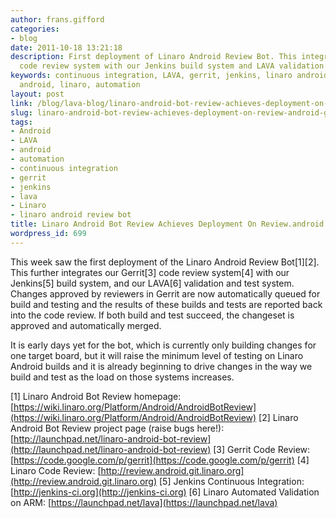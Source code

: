 ```yaml
---
author: frans.gifford
categories:
- blog
date: 2011-10-18 13:21:18
description: First deployment of Linaro Android Review Bot. This integrates our Gerrit
  code review system with our Jenkins build system and LAVA validation and test system.
keywords: continuous integration, LAVA, gerrit, jenkins, linaro android review bot,
  android, linaro, automation
layout: post
link: /blog/lava-blog/linaro-android-bot-review-achieves-deployment-on-review-android-git-linaro-org/
slug: linaro-android-bot-review-achieves-deployment-on-review-android-git-linaro-org
tags:
- Android
- LAVA
- android
- automation
- continuous integration
- gerrit
- jenkins
- lava
- Linaro
- linaro android review bot
title: Linaro Android Bot Review Achieves Deployment On Review.android.git.linaro.org
wordpress_id: 699
---
```


This week saw the first deployment of the Linaro Android Review Bot[1][2]. This further integrates our Gerrit[3] code review system[4] with our Jenkins[5] build system, and our LAVA[6] validation and test system. Changes approved by reviewers in Gerrit are now automatically queued for build and testing and the results of these builds and tests are reported back into the code review. If both build and test succeed, the changeset is approved and automatically merged.

It is early days yet for the bot, which is currently only building changes for one target board, but it will raise the minimum level of testing on Linaro Android builds and it is already beginning to drive changes in the way we build and test as the load on those systems increases.

[1] Linaro Android Bot Review homepage: [https://wiki.linaro.org/Platform/Android/AndroidBotReview](https://wiki.linaro.org/Platform/Android/AndroidBotReview)
[2] Linaro Android Bot Review project page (raise bugs here!): [http://launchpad.net/linaro-android-bot-review](http://launchpad.net/linaro-android-bot-review)
[3] Gerrit Code Review: [https://code.google.com/p/gerrit](https://code.google.com/p/gerrit)
[4] Linaro Code Review: [http://review.android.git.linaro.org](http://review.android.git.linaro.org)
[5] Jenkins Continuous Integration: [http://jenkins-ci.org](http://jenkins-ci.org)
[6] Linaro Automated Validation on ARM: [https://launchpad.net/lava](https://launchpad.net/lava)